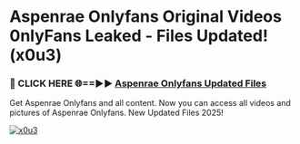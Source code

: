 # Aspenrae Onlyfans Original Videos 0nlyFans Leaked - Files Updated! (x0u3)

<h3>🔴 CLICK HERE 🌐==►► <a href="https://tinyurl.com/2m67pmp6" rel="nofollow">Aspenrae Onlyfans Updated Files</a></h3>

Get Aspenrae Onlyfans and all content. Now you can access all videos and pictures of Aspenrae Onlyfans. New Updated Files 2025!

[![x0u3](https://i.imgur.com/H4QAA4z.gif)](https://tinyurl.com/2m67pmp6)